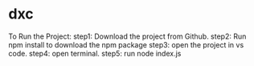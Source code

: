 # dxc
To Run the Project:
step1: Download the project from Github.
step2: Run npm install to download the npm package
step3: open the project in vs code.
step4: open terminal.
step5: run node index.js
